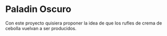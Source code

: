 # Paladin Oscuro
Con este proyecto quisiera proponer la idea de que los rufles de crema de cebolla vuelvan a ser producidos.
